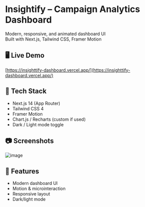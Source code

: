# Insightify – Campaign Analytics Dashboard

Modern, responsive, and animated dashboard UI  
Built with Next.js, Tailwind CSS, Framer Motion

## 🖥️ Live Demo
[https://insighttify-dashboard.vercel.app/](https://insighttify-dashboard.vercel.app/)

## 🔧 Tech Stack
- Next.js 14 (App Router)
- Tailwind CSS 4
- Framer Motion
- Chart.js / Recharts (custom if used)
- Dark / Light mode toggle

## 📷 Screenshots

![image](https://github.com/user-attachments/assets/3dfe4420-a809-4aac-b1be-40b42c481f57)

## 📌 Features
- Modern dashboard UI
- Motion & microinteraction
- Responsive layout
- Dark/light mode
